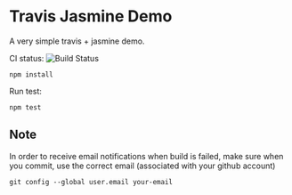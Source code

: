 Travis Jasmine Demo
===================

A very simple travis + jasmine demo.

CI status: ![Build Status](https://travis-ci.org/js-demos/travis-jasmine-demo.png?branch=master)

```
npm install
```

Run test:

```
npm test
```

Note
----

In order to receive email notifications when build is failed, make sure when you commit, use the correct email (associated with your github account)

```
git config --global user.email your-email
```
